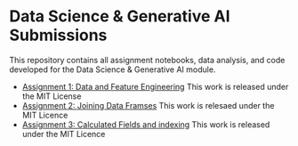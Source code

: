 # Data Science & Generative AI Submissions
This repository contains all assignment notebooks, data analysis, and code developed for the Data Science & Generative AI module.
- [Assignment 1: Data and Feature Engineering](./Assignment_1/2_01_data_and_feature_engineering_in_pandas_COMPLETED.ipynb)
This work is released under the MIT License
- [Assignment 2: Joining Data Framses](.2_02_Joining_DataFramesCOMPLETED.ipynb)
This work is relesaed under the MIT Licence
- [Assignment 3: Calculated Fields and indexing](.2_03_Calculated_Fields,_Indexing_and_SubsettingCOMPLTED.ipynb)
This work is released under the MIT Licence
